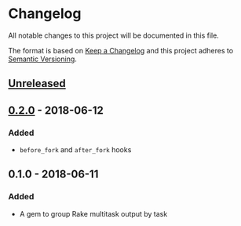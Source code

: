 # Changelog

All notable changes to this project will be documented in this file.

The format is based on [Keep a Changelog](http://keepachangelog.com/en/1.0.0/) and this project adheres to [Semantic Versioning](http://semver.org/spec/v2.0.0.html).

## [Unreleased]

## [0.2.0] - 2018-06-12
### Added
- `before_fork` and `after_fork` hooks


## 0.1.0 - 2018-06-11
### Added
- A gem to group Rake multitask output by task


[Unreleased]: https://github.com/haines/rake-multilogs/compare/v0.2.0...HEAD
[0.2.0]: https://github.com/haines/rake-multilogs/compare/v0.1.0...v0.2.0

